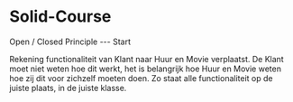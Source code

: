 # Solid-Course
Open / Closed Principle --- Start

Rekening functionaliteit van Klant naar Huur en Movie verplaatst.
De Klant moet niet weten hoe dit werkt, het is belangrijk hoe Huur en Movie weten hoe zij dit voor zichzelf moeten doen.
Zo staat alle functionaliteit op de juiste plaats, in de juiste klasse.